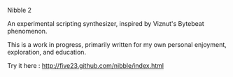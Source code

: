 Nibble 2

An experimental scripting synthesizer, inspired by Viznut's Bytebeat phenomenon.

This is a work in progress, primarily written for my own personal enjoyment, exploration, and education.

Try it here : http://five23.github.com/nibble/index.html

